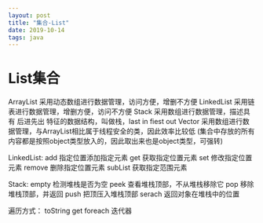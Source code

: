 ```yaml
---
layout: post
title: "集合-List"
date: 2019-10-14
tags: java
---
```


# List集合

ArrayList  采用动态数组进行数据管理，访问方便，增删不方便
LinkedList    采用链表进行数据管理，增删方便，访问不方便
Stack         采用数组进行数据管理，描述具有 后进先出 特征的数据结构，叫做栈，last in fiest out
Vector       采用数组进行数据管理，与ArrayList相比属于线程安全的类，因此效率比较低
(集合中存放的所有内容都是按照object类型放入的，因此取出来也是object类型，可强转)

LinkedList:
                add         指定位置添加指定元素
                get           获取指定位置元素
                set           修改指定位置元素
                remove  删除指定位置元素
                subList   获取指定范围元素

Stack:
        empty   检测堆栈是否为空
        peek      查看堆栈顶部，不从堆栈移除它
        pop        移除堆栈顶部，并返回
        push      把顶压入堆栈顶部
        serach  返回对象在堆栈中的位置

遍历方式：
        toString
        get
        foreach
        迭代器
